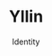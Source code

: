 ---
title: Yllin
subtitle: Identity
description: "Logotype, 2015\nDesign: Oliver Boulton\nDesign: Oliver Boulton"
layout: project
---